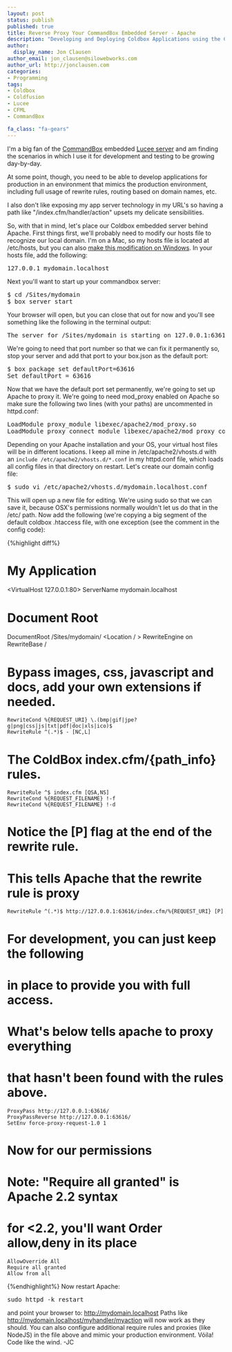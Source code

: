 ```yaml
---
layout: post
status: publish
published: true
title: Reverse Proxy Your CommandBox Embedded Server - Apache
description: "Developing and Deploying Coldbox Applications using the CommandBox Embedded Server - Part 1"
author:
  display_name: Jon Clausen
author_email: jon_clausen@silowebworks.com
author_url: http://jonclausen.com
categories:
- Programming
tags:
- Coldbox
- Coldfusion
- Lucee
- CFML
- CommandBox

fa_class: "fa-gears"
---
```

I'm a big fan of the [CommandBox][1] embedded [Lucee server][2] and am finding the scenarios in which I use it for development and testing to be growing day-by-day. 

At some point, though, you need to be able to develop applications for production in an environment that mimics the production environment, including full usage of rewrite rules, routing based on domain names, etc.  

I also don't like exposing my app server technology in my URL's so having a path like "/index.cfm/handler/action" upsets my delicate sensibilities.  

So, with that in mind, let's place our Coldbox embedded server behind Apache.  First things first, we'll probably need to modify our hosts file to recognize our local domain.  I'm on a Mac, so my hosts file is located at /etc/hosts, but you can also [make this modification on Windows](http://www.thewindowsclub.com/hosts-file-in-windows).  In your hosts file, add the following:

<pre>
127.0.0.1 mydomain.localhost
</pre>

Next you'll want to start up your commandbox server:

<pre>
$ cd /Sites/mydomain
$ box server start
</pre>

Your browser will open, but you can close that out for now and you'll see something like the following in the terminal output:

<pre>
The server for /Sites/mydomain is starting on 127.0.0.1:63616... type 'server status' to see result
</pre>

We're going to need that port number so that we can fix it permanently so, stop your server and add that port to your box.json as the default port:

<pre>
$ box package set defaultPort=63616
Set defaultPort = 63616
</pre>

Now that we have the default port set permanently, we're going to set up Apache to proxy it. We're going to need mod_proxy enabled on Apache so make sure the following two lines (with your paths) are uncommented in httpd.conf:

<pre>
LoadModule proxy_module libexec/apache2/mod_proxy.so
LoadModule proxy_connect_module libexec/apache2/mod_proxy_connect.so
</pre>

Depending on your Apache installation and your OS, your virtual host files will be in different locations.  I keep all mine in /etc/apache2/vhosts.d with an `include /etc/apache2/vhosts.d/*.conf` in my httpd.conf file, which loads all config files in that directory on restart. Let's create our domain config file:

<pre>
$ sudo vi /etc/apache2/vhosts.d/mydomain.localhost.conf 
</pre>

This will open up a new file for editing.  We're using sudo so that we can save it, because OSX's permissions normally wouldn't let us do that in the /etc/ path.  Now add the following (we're copying a big segment of the default coldbox .htaccess file, with one exception (see the comment in the config code):

{%highlight diff%}
# My Application
<VirtualHost 127.0.0.1:80>
ServerName mydomain.localhost
# Document Root
DocumentRoot /Sites/mydomain/
<Location / >
	RewriteEngine on
	RewriteBase /

# Bypass images, css, javascript and docs, add your own extensions if needed.

	RewriteCond %{REQUEST_URI} \.(bmp|gif|jpe?g|png|css|js|txt|pdf|doc|xls|ico)$
	RewriteRule ^(.*)$ - [NC,L]

# The ColdBox index.cfm/{path_info} rules.

	RewriteRule ^$ index.cfm [QSA,NS]
	RewriteCond %{REQUEST_FILENAME} !-f
	RewriteCond %{REQUEST_FILENAME} !-d

# Notice the [P] flag at the end of the rewrite rule. 
#	This tells Apache that the rewrite rule is proxy

	RewriteRule ^(.*)$ http://127.0.0.1:63616/index.cfm/%{REQUEST_URI} [P]	

# For development, you can just keep the following 
# in place to provide you with full access.
# What's below tells apache to proxy everything 
# that hasn't been found with the rules above. 
 
	ProxyPass http://127.0.0.1:63616/
	ProxyPassReverse http://127.0.0.1:63616/
	SetEnv force-proxy-request-1.0 1

# Now for our permissions
# Note: "Require all granted" is Apache 2.2 syntax
# for <2.2, you'll want Order allow,deny in its place

	AllowOverride All
	Require all granted
	Allow from all

</Location>
</VirtualHost>
{%endhighlight%}
Now restart Apache:
<pre>
sudo httpd -k restart
</pre>

and point your browser to: http://mydomain.localhost Paths like http://mydomain.localhost/myhandler/myaction will now work as they should. You can also configure additional require rules and proxies (like NodeJS) in the file above and mimic your production environment.  Vóila! Code like the wind. -JC

[1]:http://www.ortussolutions.com/products/commandbox "CommandBox"
[2]:http://lucee.org/
